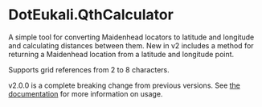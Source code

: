 # DotEukali.QthCalculator
A simple tool for converting Maidenhead locators to latitude and longitude and calculating distances between them. New in v2 includes a method for returning a Maidenhead location from a latitude and longitude point.

Supports grid references from 2 to 8 characters.

v2.0.0 is a complete breaking change from previous versions.  See [the documentation](https://github.com/DotEukali/QthCalculator/blob/main/DOCUMENTATION.md) for more information on usage.
